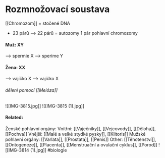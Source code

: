 # Rozmnožovací soustava
[[Chromozom]] = stočené DNA
- 23 párů --> 22 párů = autozomy
						1 pár pohlavní chromozomy
#### Muž: XY
--> spermie X
--> sperime Y
#### Žena: XX
--> vajíčko X
--> vajíčko X
###### dělení pomocí [[Meióza]]
![[IMG-3815.jpg]]
![[IMG-3815 (1).jpg]]
#### Related:
Ženské pohlavní orgány:
	Vnitřní: [[Vaječníky]], [[Vejcovody]], [[Děloha]], [[Pochva]]
	Vnější: [[Malé a velké stydké pysky]], [[Klitoris]]
Mužské pohlavní orgány:
[[Varlata]], [[Prostata]], [[Penis]]
Other:
[[Těhotenství]], [[Ontogeneze]], [[Placenta]], [[Menstruační a ovulační cyklus]], [[Porod]]
![[IMG-3814 (1).jpg]]
#biologie